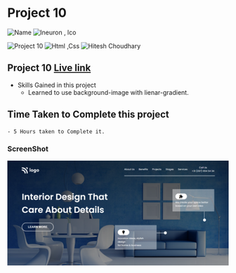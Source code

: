 # Project 10

![Name](https://img.shields.io/badge/-Ankit%20Shukla-blue)
![Ineuron , lco](https://img.shields.io/badge/Ineuron-%20lco-green)

![Project 10](https://img.shields.io/badge/-Project--10-maroon)
![Html ,Css](https://img.shields.io/badge/html-%20Css-yellowgreen)
![Hitesh Choudhary](https://img.shields.io/badge/Hitesh-Choudhary-lightgrey)

## Project 10 [Live link]()

- Skills Gained in this project 
    - Learned to use background-image with lienar-gradient.
    

## Time Taken to Complete this project
    - 5 Hours taken to Complete it.

### ScreenShot
![Desktop](./screenshots/10.png)